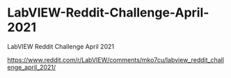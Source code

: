 # LabVIEW-Reddit-Challenge-April-2021
LabVIEW Reddit Challenge April 2021

https://www.reddit.com/r/LabVIEW/comments/mko7cu/labview_reddit_challenge_april_2021/
